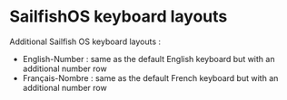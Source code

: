 # SailfishOS keyboard layouts

Additional Sailfish OS keyboard layouts :
- English-Number : same as the default English keyboard but with an additional number row
- Français-Nombre : same as the default French keyboard but with an additional number row
